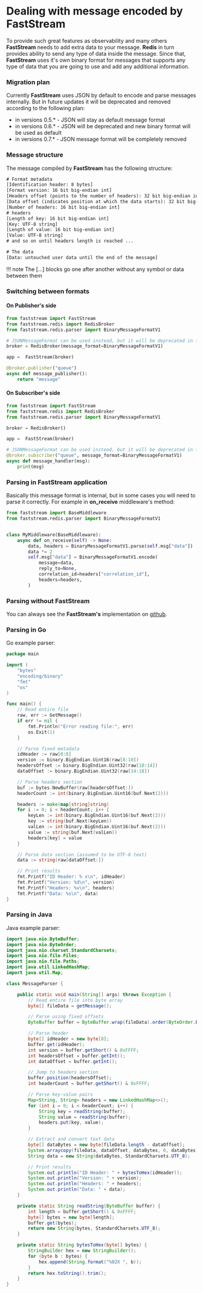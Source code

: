 # Dealing with message encoded by FastStream

To provide such great features as observability and many others **FastStream** needs to add extra data to your message. **Redis** in turn provides ability to send any type of data inside the message. Since that, **FastStream** uses it's own binary format for messages that supports any type of data that you are going to use and add any additional information.


### Migration plan

Currently **FastStream** uses JSON by default to encode and parse messages internally. But in future updates it will be deprecated and removed according to the following plan:

- in versions 0.5.* - JSON will stay as default message format
- in versions 0.6.* - JSON will be deprecated and new binary format will be used as default
- in versions 0.7.* - JSON message format will be completely removed


### Message structure

The message compiled by **FastStream** has the following structure:

```txt
# Format metadata
[Identification header: 8 bytes]
[Format version: 16 bit big-endian int]
[Headers offset (points to the number of headers): 32 bit big-endian int]
[Data offset (indicates position at which the data starts): 32 bit big-endian int]
[Number of headers: 16 bit big-endian int]
# headers
[Length of key: 16 bit big-endian int]
[Key: UTF-8 string]
[Length of value: 16 bit big-endian int]
[Value: UTF-8 string]
# and so on until headers length is reached ...

# The data
[Data: untouched user data until the end of the message]

```

!!! note
    The [...] blocks go one after another without any symbol or data between them

### Switching between formats

#### On Publisher's side

```python
from faststream import FastStream
from faststream.redis import RedisBroker
from faststream.redis.parser import BinaryMessageFormatV1

# JSONMessageFormat can be used instead, but it will be deprecated in future updates
broker = RedisBroker(message_format=BinaryMessageFormatV1)

app =  FastStream(broker)

@broker.publisher("queue")
async def message_publisher():
    return "message"
```

#### On Subscriber's side


```python
from faststream import FastStream
from faststream.redis import RedisBroker
from faststream.redis.parser import BinaryMessageFormatV1

broker = RedisBroker()

app =  FastStream(broker)

# JSONMessageFormat can be used instead, but it will be deprecated in future updates
@broker.subscriber("queue", message_format=BinaryMessageFormatV1)
async def message_handler(msg):
    print(msg)
```

### Parsing in FastStream application

Basically this message format is internal, but in some cases you will need to parse it correctly. For example in **on_receive** middleware's method:

```python
from faststream import BaseMiddleware
from faststream.redis.parser import BinaryMessageFormatV1


class MyMiddleware(BaseMiddleware):
    async def on_receive(self) -> None:
        data, headers = BinaryMessageFormatV1.parse(self.msg["data"])
        data *= 2
        self.msg["data"] = BinaryMessageFormatV1.encode(
            message=data,
            reply_to=None,
            correlation_id=headers["correlation_id"],
            headers=headers,
        )
```

### Parsing without FastStream

You can always see the **FastStream's** implementation on [github](https://github.com/ag2ai/faststream).

### Parsing in Go

Go example parser:

```go
package main

import (
	"bytes"
	"encoding/binary"
	"fmt"
	"os"
)

func main() {
	// Read entire file
	raw, err := GetMessage()
	if err != nil {
		fmt.Println("Error reading file:", err)
		os.Exit(1)
	}

	// Parse fixed metadata
	idHeader := raw[0:8]
	version := binary.BigEndian.Uint16(raw[8:10])
	headersOffset := binary.BigEndian.Uint32(raw[10:14])
	dataOffset := binary.BigEndian.Uint32(raw[14:18])

	// Parse headers section
	buf := bytes.NewBuffer(raw[headersOffset:])
	headerCount := int(binary.BigEndian.Uint16(buf.Next(2)))

	headers := make(map[string]string)
	for i := 0; i < headerCount; i++ {
		keyLen := int(binary.BigEndian.Uint16(buf.Next(2)))
		key := string(buf.Next(keyLen))
		valLen := int(binary.BigEndian.Uint16(buf.Next(2)))
		value := string(buf.Next(valLen))
		headers[key] = value
	}

	// Parse data section (assumed to be UTF-8 text)
	data := string(raw[dataOffset:])

	// Print results
	fmt.Printf("ID Header: % x\n", idHeader)
	fmt.Printf("Version: %d\n", version)
	fmt.Printf("Headers: %v\n", headers)
	fmt.Printf("Data: %s\n", data)
}

```

### Parsing in Java

Java example parser:

```java
import java.nio.ByteBuffer;
import java.nio.ByteOrder;
import java.nio.charset.StandardCharsets;
import java.nio.file.Files;
import java.nio.file.Paths;
import java.util.LinkedHashMap;
import java.util.Map;

class MessageParser {

    public static void main(String[] args) throws Exception {
        // Read entire file into byte array
        byte[] fileData = getMessage();

        // Parse using fixed offsets
        ByteBuffer buffer = ByteBuffer.wrap(fileData).order(ByteOrder.BIG_ENDIAN);

        // Parse header
        byte[] idHeader = new byte[8];
        buffer.get(idHeader);
        int version = buffer.getShort() & 0xFFFF;
        int headersOffset = buffer.getInt();
        int dataOffset = buffer.getInt();

        // Jump to headers section
        buffer.position(headersOffset);
        int headerCount = buffer.getShort() & 0xFFFF;

        // Parse key-value pairs
        Map<String, String> headers = new LinkedHashMap<>();
        for (int i = 0; i < headerCount; i++) {
            String key = readString(buffer);
            String value = readString(buffer);
            headers.put(key, value);
        }

        // Extract and convert text data
        byte[] dataBytes = new byte[fileData.length - dataOffset];
        System.arraycopy(fileData, dataOffset, dataBytes, 0, dataBytes.length);
        String data = new String(dataBytes, StandardCharsets.UTF_8);

        // Print results
        System.out.println("ID Header: " + bytesToHex(idHeader));
        System.out.println("Version: " + version);
        System.out.println("Headers: " + headers);
        System.out.println("Data: " + data);
    }

    private static String readString(ByteBuffer buffer) {
        int length = buffer.getShort() & 0xFFFF;
        byte[] bytes = new byte[length];
        buffer.get(bytes);
        return new String(bytes, StandardCharsets.UTF_8);
    }

    private static String bytesToHex(byte[] bytes) {
        StringBuilder hex = new StringBuilder();
        for (byte b : bytes) {
            hex.append(String.format("%02X ", b));
        }
        return hex.toString().trim();
    }
}
```

